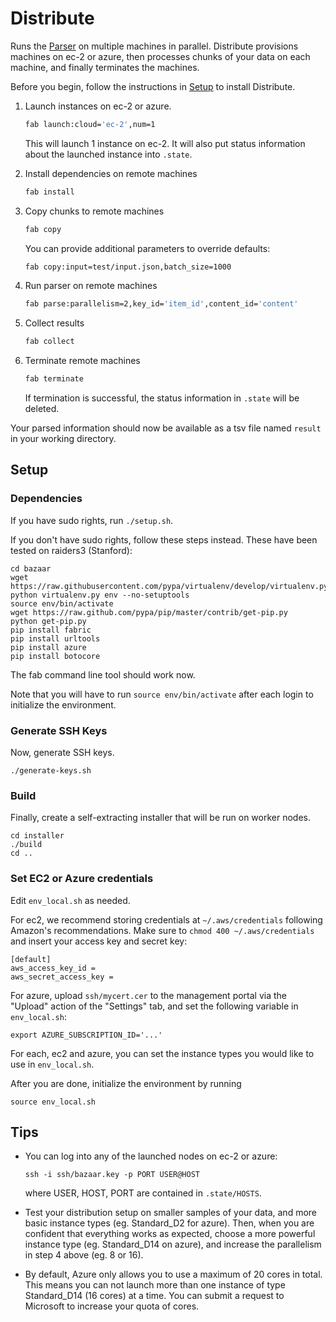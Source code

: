 Distribute
==========

Runs the [Parser](/parser) on multiple machines in parallel. Distribute provisions machines
on ec-2 or azure, then processes chunks of your data on each machine, and
finally terminates the machines.

Before you begin, follow the instructions in [Setup](#setup) to install Distribute.

1.  Launch instances on ec-2 or azure.

    ```bash
    fab launch:cloud='ec-2',num=1
    ```
    This will launch 1 instance on ec-2. It will also put status information
    about the launched instance into `.state`.

2.  Install dependencies on remote machines
    ```bash
    fab install
    ```

3.  Copy chunks to remote machines
    ```bash
    fab copy
    ```
    You can provide additional parameters to override defaults:

    ```bash
    fab copy:input=test/input.json,batch_size=1000
    ```

4.  Run parser on remote machines
    ```bash
    fab parse:parallelism=2,key_id='item_id',content_id='content'
    ```

5.  Collect results
    ```bash
    fab collect
    ```

6.  Terminate remote machines
    ```bash
    fab terminate
    ```
    If termination is successful, the status information in `.state` will be deleted.

Your parsed information should now be available as a tsv file named `result` in your working directory.

## Setup

### Dependencies

If you have sudo rights, run `./setup.sh`.

If you don't have sudo rights, follow these steps instead. These have been tested on raiders3 (Stanford):
```
cd bazaar
wget https://raw.githubusercontent.com/pypa/virtualenv/develop/virtualenv.py
python virtualenv.py env --no-setuptools
source env/bin/activate
wget https://raw.github.com/pypa/pip/master/contrib/get-pip.py
python get-pip.py
pip install fabric
pip install urltools
pip install azure
pip install botocore
```

The fab command line tool should work now.

Note that you will have to run `source env/bin/activate` after each login to initialize the environment.

### Generate SSH Keys 

Now, generate SSH keys.
```
./generate-keys.sh
```

### Build

Finally, create a self-extracting installer that will be run on worker nodes.
```
cd installer
./build 
cd ..
```

### Set EC2 or Azure credentials

Edit `env_local.sh` as needed.

For ec2, we recommend storing credentials at `~/.aws/credentials` following Amazon's recommendations.
Make sure to `chmod 400 ~/.aws/credentials` and insert your access key and secret key:

```
[default]
aws_access_key_id = 
aws_secret_access_key = 
```

For azure, upload `ssh/mycert.cer` to the management portal via the "Upload" action of the "Settings" tab, and set the following variable in `env_local.sh`:
```
export AZURE_SUBSCRIPTION_ID='...'
```

For each, ec2 and azure, you can set the instance types you would like to use in `env_local.sh`.

After you are done, initialize the environment by running
```
source env_local.sh
````

## Tips

*  You can log into any of the launched nodes on ec-2 or azure:
   ```
   ssh -i ssh/bazaar.key -p PORT USER@HOST
   ```
   where USER, HOST, PORT are contained in `.state/HOSTS`.

*  Test your distribution setup on smaller samples of your data,
   and more basic instance types (eg. Standard_D2 for azure).
   Then, when you are confident that everything works as expected,
   choose a more powerful instance type (eg. Standard_D14 on azure),
   and increase the parallelism in step 4 above (eg. 8 or 16).

*  By default, Azure only allows you to use a maximum of 20 cores
   in total. This means you can not launch more than one instance
   of type Standard_D14 (16 cores) at a time. You can submit a
   request to Microsoft to increase your quota of cores.
